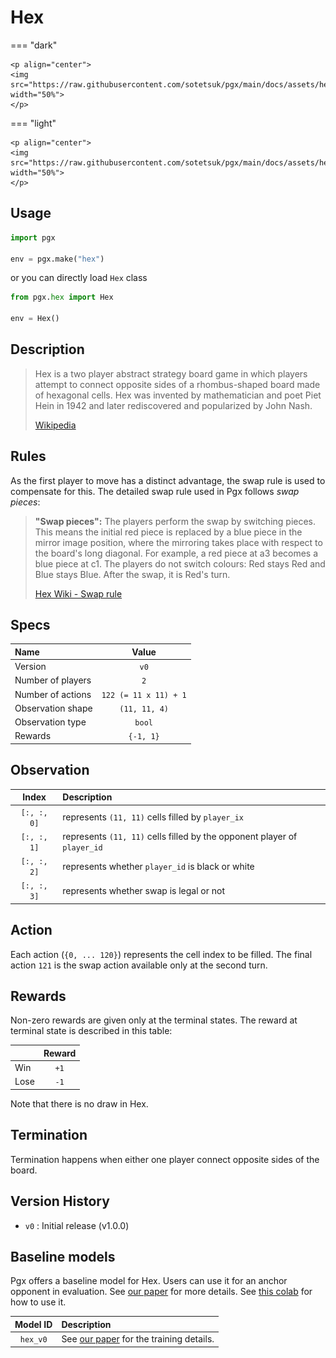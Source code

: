 # Hex

=== "dark" 

    <p align="center">
    <img src="https://raw.githubusercontent.com/sotetsuk/pgx/main/docs/assets/hex_dark.gif" width="50%">
    </p>

=== "light" 

    <p align="center">
    <img src="https://raw.githubusercontent.com/sotetsuk/pgx/main/docs/assets/hex_light.gif" width="50%">
    </p>


## Usage

```py
import pgx

env = pgx.make("hex")
```

or you can directly load `Hex` class

```py
from pgx.hex import Hex

env = Hex()
```

## Description

> Hex is a two player abstract strategy board game in which players attempt to connect opposite sides of a rhombus-shaped board made of hexagonal cells. Hex was invented by mathematician and poet Piet Hein in 1942 and later rediscovered and popularized by John Nash.
> 
> [Wikipedia](https://en.wikipedia.org/wiki/Hex_(board_game))

## Rules

As the first player to move has a distinct advantage, the swap rule is used to compensate for this.
The detailed swap rule used in Pgx follows *swap pieces*:

> **"Swap pieces":** The players perform the swap by switching pieces. This means the initial red piece is replaced by a blue piece in the mirror image position, where the mirroring takes place with respect to the board's long diagonal. For example, a red piece at a3 becomes a blue piece at c1. The players do not switch colours: Red stays Red and Blue stays Blue. After the swap, it is Red's turn.
> 
> [Hex Wiki - Swap rule](https://www.hexwiki.net/index.php/Swap_rule)

## Specs

| Name | Value |
|:---|:----:|
| Version | `v0` |
| Number of players | `2` |
| Number of actions | `122 (= 11 x 11) + 1` |
| Observation shape | `(11, 11, 4)` |
| Observation type | `bool` |
| Rewards | `{-1, 1}` |

## Observation


| Index | Description |
|:---:|:----|
| `[:, :, 0]` | represents `(11, 11)` cells filled by `player_ix` |
| `[:, :, 1]` | represents `(11, 11)` cells filled by the opponent player of `player_id` |
| `[:, :, 2]` | represents whether `player_id` is black or white |
| `[:, :, 3]` | represents whether swap is legal or not |

## Action
Each action (`{0, ... 120}`) represents the cell index to be filled.
The final action `121` is the swap action available only at the second turn.

## Rewards
Non-zero rewards are given only at the terminal states.
The reward at terminal state is described in this table:

| | Reward |
|:---|:----:|
| Win | `+1` |
| Lose | `-1` |

Note that there is no draw in Hex.

## Termination

Termination happens when either one player connect opposite sides of the board.


## Version History

- `v0` : Initial release (v1.0.0)

## Baseline models

Pgx offers a baseline model for Hex. Users can use it for an anchor opponent in evaluation.
See [our paper](https://arxiv.org/abs/2303.17503) for more details. See [this colab](https://colab.research.google.com/github/sotetsuk/pgx/blob/main/colab/baselines.ipynb) for how to use it.

| Model ID | Description |
|:---:|:----|
| `hex_v0`| See [our paper](https://arxiv.org/abs/2303.17503) for the training details. |